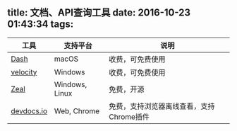 title: 文档、API查询工具
date: 2016-10-23 01:43:34
tags:
---

| 工具 | 支持平台 | 说明 |
|------|---------|-----|
| [Dash](https://kapeli.com/dash)                     | macOS          | 收费，可免费使用 |
| [velocity](http://velocity.silverlakesoftware.com/) | Windows        | 收费，可免费使用 |
| [Zeal](https://zealdocs.org/)                       | Windows, Linux | 免费，开源 |
| [devdocs.io](http://devdocs.io/)                    | Web, Chrome    | 免费，支持浏览器离线查看，支持Chrome插件 |

